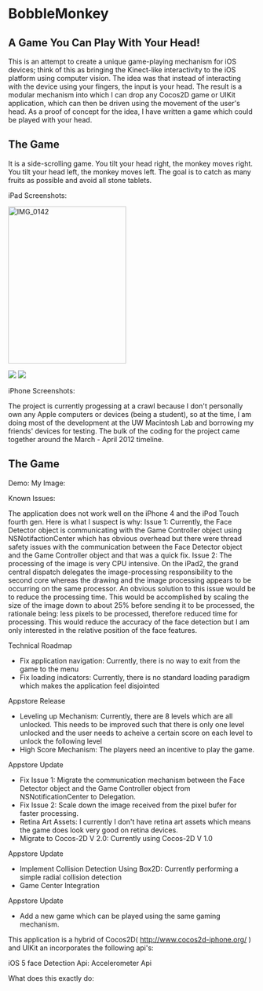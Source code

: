 BobbleMonkey
============

A Game You Can Play With Your Head!
----------------------------------------

This is an attempt to create a unique game-playing mechanism for iOS devices; think of this as bringing the Kinect-like interactivity to the iOS platform using computer vision. The idea was that instead of interacting with the device using your fingers, the input is your head. The result is a modular mechanism into which I can drop any Cocos2D game or UIKit application, which can then be driven using the movement of the user's head. As a proof of concept for the idea, I have written a game which could be played with your head.  

The Game
--------

It is a side-scrolling game. You tilt your head right, the monkey moves right. You tilt your head left, the monkey moves left. The goal is to catch as many fruits as possible and avoid all stone tablets. 

iPad Screenshots:

<a href="http://www.flickr.com/photos/46486952@N02/7160779882/" title="IMG_0142 by al242, on Flickr"><img src="http://farm8.staticflickr.com/7226/7160779882_27d41d2244_n.jpg" width="240" height="320" alt="IMG_0142"></a>

[![](http://i49.tinypic.com/r246qa.png)](http://i49.tinypic.com/r246qa.png)
[![](http://i45.tinypic.com/72rocl.png)](http://i45.tinypic.com/72rocl.png)

iPhone Screenshots: 



The project is currently progessing at a crawl because I don't personally own any Apple computers or devices (being a student), so at the time, I am doing most of the development at the UW Macintosh Lab and borrowing my friends' devices for testing. The bulk of the coding for the project came together around the March - April 2012 timeline. 



The Game
--------



Demo: My Image:





Known Issues:

The application does not work well on the iPhone 4 and the iPod Touch fourth gen. Here is what I suspect is why:
Issue 1: Currently, the Face Detector object is communicating with the Game Controller object using NSNotifactionCenter which has obvious overhead but there were thread safety issues with the communication between the Face Detector object and the Game Controller object and that was a quick fix. 
Issue 2: The processing of the image is very CPU intensive. On the iPad2, the grand central dispatch delegates the image-processing responsibility to the second core whereas the drawing and the image processing appears to be occurring on the same processor. An obvious solution to this issue would be to reduce the processing time. This would be accomplished by scaling the size of the image down to about 25% before sending it to be processed, the rationale being: less pixels to be processed, therefore reduced time for processing. This would reduce the accuracy of the face detection but I am only interested in the relative position of the face features.


Technical Roadmap

- Fix application navigation: Currently, there is no way to exit from the game to the menu
- Fix loading indicators: Currently, there is no standard loading paradigm which makes the application feel disjointed

Appstore Release

- Leveling up Mechanism: Currently, there are 8 levels which are all unlocked. This needs to be improved such that there is only one level unlocked and the user needs to acheive a certain score on each level to unlock the following level 
- High Score Mechanism: The players need an incentive to play the game.
 
 Appstore Update 
 
- Fix Issue 1: Migrate the communication mechanism between the Face Detector object and the Game Controller object from NSNotificationCenter to Delegation. 
- Fix Issue 2: Scale down the image received from the pixel bufer for faster processing. 
- Retina Art Assets: I currently I don't have retina art assets which means the game does look very good on retina devices. 
- Migrate to Cocos-2D V 2.0: Currently using Cocos-2D V 1.0

Appstore Update 

- Implement Collision Detection Using Box2D: Currently performing a simple radial collision detection
- Game Center Integration

Appstore Update 

- Add a new game which can be played using the same gaming mechanism.  

This application is a hybrid of Cocos2D( http://www.cocos2d-iphone.org/ ) and UIKit an incorporates the following api's:

iOS 5 face Detection Api: 
Accelerometer Api

What does this exactly do:

